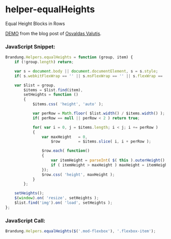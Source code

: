 helper-equalHeights
===================

Equal Height Blocks in Rows

[DEMO](http://osvaldas.info/examples/flexbox-based-responsive-equal-height-blocks-with-javascript-fallback/) from the blog post of [ Osvaldas Valutis](http://osvaldas.info/flexbox-based-responsive-equal-height-blocks-with-javascript-fallback).

### JavaScript Snippet:

```JavaScript
Brandung.Helpers.equalHeights = function (group, item) {
	if (!group.length) return;

	var s = document.body || document.documentElement, s = s.style;
	if( s.webkitFlexWrap == '' || s.msFlexWrap == '' || s.flexWrap == '' ) return true;

	var $list = group,
		$items = $list.find(item),
		setHeights = function ()
		{
			$items.css( 'height', 'auto' );

			var perRow = Math.floor( $list.width() / $items.width() );
			if( perRow == null || perRow < 2 ) return true;

			for( var i = 0, j = $items.length; i < j; i += perRow )
			{
				var maxHeight   = 0,
					$row        = $items.slice( i, i + perRow );

				$row.each( function()
				{
					var itemHeight = parseInt( $( this ).outerHeight() );
					if ( itemHeight > maxHeight ) maxHeight = itemHeight;
				});
				$row.css( 'height', maxHeight );
			}
		};

	setHeights();
	$(window).on( 'resize', setHeights );
	$list.find('img').on( 'load', setHeights );
};
```

### JavaScript Call:

```JavaScript
Brandung.Helpers.equalHeights($('.mod-flexbox'), '.flexbox-item');
```

